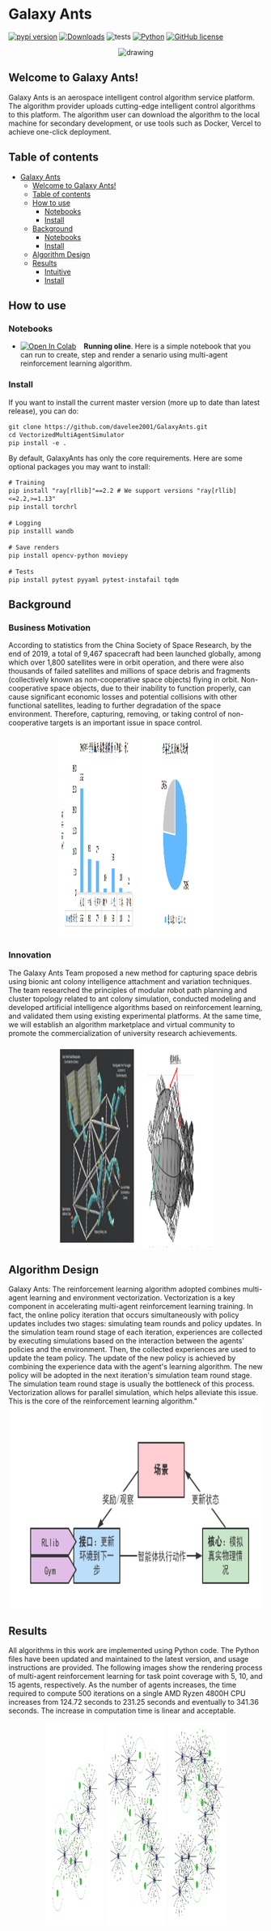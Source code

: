 # Galaxy Ants
<a href="https://pypi.org/project/vmas"><img src="https://img.shields.io/pypi/v/vmas" alt="pypi version"></a>
[![Downloads](https://static.pepy.tech/personalized-badge/vmas?period=total&units=international_system&left_color=grey&right_color=blue&left_text=Downloads)](https://pepy.tech/project/vmas)
![tests](https://github.com/proroklab/VectorizedMultiAgentSimulator/actions/workflows/python-app.yml/badge.svg)
[![Python](https://img.shields.io/badge/python-3.8%20%7C%203.9%20%7C%203.10-blue.svg)](https://www.python.org/downloads/)
[![GitHub license](https://img.shields.io/badge/license-GPLv3.0-blue.svg)](https://github.com/proroklab/VectorizedMultiAgentSimulator/blob/main/LICENSE)

<p align="center">
<img src="https://github.com/matteobettini/vmas-media/blob/main/media/VMAS_scenarios.gif?raw=true" alt="drawing"/>  
</p>

## Welcome to Galaxy Ants!

Galaxy Ants is an aerospace intelligent control algorithm service platform. The algorithm provider uploads cutting-edge intelligent control algorithms to this platform. The algorithm user can download the algorithm to the local machine for secondary development, or use tools such as Docker, Vercel to achieve one-click deployment.


## Table of contents

- [Galaxy Ants](#galaxy-ants)
  * [Welcome to Galaxy Ants!](#welcome-to-galaxy-ants!)
  * [Table of contents](#table-of-contents)
  * [How to use](#how-to-use)
    + [Notebooks](#notebooks)
    + [Install](#install)
  * [Background](#background)
    + [Notebooks](#business-motivation)
    + [Install](#innovation)
  * [Algorithm Design](#algorithm-design)
  * [Results](#results)
    + [Intuitive](#intuitive)
    + [Install](#efficiency)

## How to use
### Notebooks
-  [![Open In Colab](https://colab.research.google.com/assets/colab-badge.svg)](https://colab.research.google.com/drive/10R6KIRG5grpBFBDUI5njTcKvZ2rqsaWd?usp=share_link) &ensp; **Running oline**.
 Here is a simple notebook that you can run to create, step and render a senario using multi-agent reinforcement learning algorithm.

### Install

If you want to install the current master version (more up to date than latest release), you can do:
```
git clone https://github.com/davelee2001/GalaxyAnts.git
cd VectorizedMultiAgentSimulator
pip install -e .
```
By default, GalaxyAnts has only the core requirements. Here are some optional packages you may want to install:
```
# Training
pip install "ray[rllib]"==2.2 # We support versions "ray[rllib]<=2.2,>=1.13"
pip install torchrl

# Logging
pip installl wandb 

# Save renders
pip install opencv-python moviepy

# Tests
pip install pytest pyyaml pytest-instafail tqdm
```


## Background
### Business Motivation
According to statistics from the China Society of Space Research, by the end of 2019, a total of 9,467 spacecraft had been launched globally, among which over 1,800 satellites were in orbit operation, and there were also thousands of failed satellites and millions of space debris and fragments (collectively known as non-cooperative space objects) flying in orbit. Non-cooperative space objects, due to their inability to function properly, can cause significant economic losses and potential collisions with other functional satellites, leading to further degradation of the space environment. Therefore, capturing, removing, or taking control of non-cooperative targets is an important issue in space control.
<p align="center">
  <img src="./4.png" width="30%" height="400" />
  <img src="./5.png" width="30%" height="400" /> 
</p>

### Innovation
The Galaxy Ants Team proposed a new method for capturing space debris using bionic ant colony intelligence attachment and variation techniques. The team researched the principles of modular robot path planning and cluster topology related to ant colony simulation, conducted modeling and developed artificial intelligence algorithms based on reinforcement learning, and validated them using existing experimental platforms. At the same time, we will establish an algorithm marketplace and virtual community to promote the commercialization of university research achievements.
<p align="center">
  <img src="./6.png" width="30%" height="400" />
  <img src="./8.png" width="30%" height="400" /> 
</p>

## Algorithm Design
Galaxy Ants: The reinforcement learning algorithm adopted combines multi-agent learning and environment vectorization. Vectorization is a key component in accelerating multi-agent reinforcement learning training. In fact, the online policy iteration that occurs simultaneously with policy updates includes two stages: simulating team rounds and policy updates. In the simulation team round stage of each iteration, experiences are collected by executing simulations based on the interaction between the agents' policies and the environment. Then, the collected experiences are used to update the team policy. The update of the new policy is achieved by combining the experience data with the agent's learning algorithm. The new policy will be adopted in the next iteration's simulation team round stage. The simulation team round stage is usually the bottleneck of this process. Vectorization allows for parallel simulation, which helps alleviate this issue. This is the core of the reinforcement learning algorithm."
<img src="./7.png" width="100%" height="400" /> 
## Results
All algorithms in this work are implemented using Python code. The Python files have been updated and maintained to the latest version, and usage instructions are provided. The following images show the rendering process of multi-agent reinforcement learning for task point coverage with 5, 10, and 15 agents, respectively. As the number of agents increases, the time required to compute 500 iterations on a single AMD Ryzen 4800H CPU increases from 124.72 seconds to 231.25 seconds and eventually to 341.36 seconds. The increase in computation time is linear and acceptable.
<p align="center">
  <img src="./images/1.png" width="23%" height="400" />
  <img src="./images/2.png" width="24%" height="400" /> 
  <img src="./images/3.png" width="23%" height="400" /> 
</p>